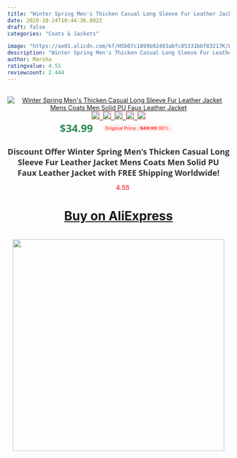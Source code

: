 ```yaml
---
title: "Winter Spring Men's Thicken Casual Long Sleeve Fur Leather Jacket Mens Coats Men Solid PU Faux Leather Jacket"
date: 2020-10-24T10:44:36.892Z
draft: false
categories: "Coats & Jackets"

image: "https://ae01.alicdn.com/kf/H5b07c1899b92493abfc85331bbf83217K/Winter-Spring-Men-s-Thicken-Casual-Long-Sleeve-Fur-Leather-Jacket-Mens-Coats-Men-Solid-PU.png_220x220.png"
description: "Winter Spring Men's Thicken Casual Long Sleeve Fur Leather Jacket Mens Coats Men Solid PU Faux Leather Jacket"
author: Marsha
ratingvalue: 4.55
reviewcount: 2.444
---
```

<br>
<div style="text-align: center;">
<a href="https://s.click.aliexpress.com/e/_AMn8E1" target="_blank" rel="nofollow noopener noreferrer"><img alt="Winter Spring Men's Thicken Casual Long Sleeve Fur Leather Jacket Mens Coats Men Solid PU Faux Leather Jacket" class="magnifier-image" src="https://ae01.alicdn.com/kf/H5b07c1899b92493abfc85331bbf83217K/Winter-Spring-Men-s-Thicken-Casual-Long-Sleeve-Fur-Leather-Jacket-Mens-Coats-Men-Solid-PU.png_220x220.png_640x640.jpg">
<br>
<img style="border:1px solid salmon" src="https://ae01.alicdn.com/kf/H5b07c1899b92493abfc85331bbf83217K/Winter-Spring-Men-s-Thicken-Casual-Long-Sleeve-Fur-Leather-Jacket-Mens-Coats-Men-Solid-PU.png_120x120.jpg">&nbsp;&nbsp;<img style="border:1px solid salmon" src="https://ae01.alicdn.com/kf/He7c225c540e84bce96785d5bf5c19af1e/Winter-Spring-Men-s-Thicken-Casual-Long-Sleeve-Fur-Leather-Jacket-Mens-Coats-Men-Solid-PU.jpg_120x120.jpg">&nbsp;&nbsp;<img style="border:1px solid salmon" src="https://ae01.alicdn.com/kf/H3fb813559e4446b4afbe4dcac3913257h/Winter-Spring-Men-s-Thicken-Casual-Long-Sleeve-Fur-Leather-Jacket-Mens-Coats-Men-Solid-PU.jpg_120x120.jpg">&nbsp;&nbsp;<img style="border:1px solid salmon" src="https://ae01.alicdn.com/kf/Hf4ca530f2fbb46c7ac5aece9a0e25d641/Winter-Spring-Men-s-Thicken-Casual-Long-Sleeve-Fur-Leather-Jacket-Mens-Coats-Men-Solid-PU.jpg_120x120.jpg">&nbsp;&nbsp;<img style="border:1px solid salmon" src="https://ae01.alicdn.com/kf/H96ec7776895c432b85dcd151d9e3e5704/Winter-Spring-Men-s-Thicken-Casual-Long-Sleeve-Fur-Leather-Jacket-Mens-Coats-Men-Solid-PU.jpg_120x120.jpg"></a></div><br0>
<div style="text-align: center;"><span style="background-color: white; border: 0px; box-sizing: border-box; color: seagreen; display: inline-block; font-family: &quot;open sans&quot; , &quot;arial&quot; , &quot;helvetica&quot; , sans-serif , &quot;heiti&quot;; font-size: 24px; font-stretch: inherit; font-weight: 700; line-height: inherit; margin: 0px 10px 0px 0px; padding: 0px; vertical-align: middle;">$34.99 </span>
<span style="background: rgb(255 , 241 , 241); border-radius: 3px; border: 0px; box-sizing: border-box; color: #ff4747; display: inline-block; font-family: inherit; font-size: 12px; font-stretch: inherit; font-style: inherit; font-variant: inherit; font-weight: 600; line-height: inherit; margin: 0px; padding: 2px 5px; transform: scale(0.9); vertical-align: middle;">Original Price : <b style="text-decoration: line-through;">$49.99 </b> 30%&nbsp;&nbsp;</span></div>
<h1 style="color: #333333; display: inline-block; font-family: &quot;open sans&quot; , &quot;arial&quot; , &quot;helvetica&quot; , sans-serif , &quot;heiti&quot;; font-size: 18px; font-stretch: inherit; font-weight: 700; text-align: center;">Discount Offer Winter Spring Men's Thicken Casual Long Sleeve Fur Leather Jacket Mens Coats Men Solid PU Faux Leather Jacket with FREE Shipping Worldwide!</h1>
<div style="color: #ff4747; text-align: center;">
<img src="https://4.bp.blogspot.com/-M0ZcTcb-5uY/XleCXlxnR4I/AAAAAAAAAEc/OrjgMkXV1oMQFaCRZj5HQwOCBcu3w1FegCPcBGAYYCw/s1600/star.png" style="height: 15px;">&nbsp;<b>4.55</b></div>
<div class="button_cont" align="center"><a class="buynow_a" href="https://s.click.aliexpress.com/e/_AMn8E1" target="_blank" rel="nofollow noopener noreferrer"><H1>Buy on AliExpress</H1></a></div><br>
<div class="separator" style="clear: both; text-align: center;">
<img src="https://lh3.googleusercontent.com/-pTy5HemUv9M/XlePHvY0dAI/AAAAAAAAAE4/0nX5iRUoIWY8eMW9Dpxeirr157OZliDIgCLcBGAsYHQ/s1600/badge.gif" width="480">
</div>
